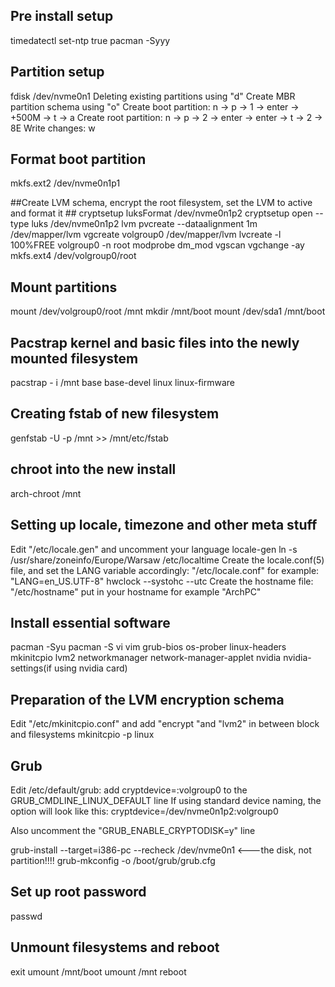 ## Pre install setup ##
timedatectl set-ntp true
pacman -Syyy

## Partition setup ##
fdisk /dev/nvme0n1
Deleting existing partitions using "d"
Create MBR partition schema using "o"
Create boot partition:
n -> p -> 1 -> enter -> +500M -> t -> a
Create root partition:
n -> p -> 2 -> enter -> enter -> t -> 2 -> 8E
Write changes:
w

## Format boot partition ##
mkfs.ext2 /dev/nvme0n1p1

##Create LVM schema, encrypt the root filesystem, set the LVM to active and format it ##
cryptsetup luksFormat /dev/nvme0n1p2
cryptsetup open --type luks /dev/nvme0n1p2 lvm
pvcreate --dataalignment 1m /dev/mapper/lvm
vgcreate volgroup0 /dev/mapper/lvm
lvcreate -l 100%FREE volgroup0 -n root
modprobe dm_mod
vgscan
vgchange -ay
mkfs.ext4 /dev/volgroup0/root

## Mount partitions ##
mount /dev/volgroup0/root /mnt
mkdir /mnt/boot
mount /dev/sda1 /mnt/boot 

## Pacstrap kernel and basic files into the newly mounted filesystem ##
pacstrap - i /mnt base base-devel linux linux-firmware

## Creating fstab of new filesystem ##
genfstab -U -p /mnt >> /mnt/etc/fstab

## chroot into the new install ##
arch-chroot /mnt

## Setting up locale, timezone and other meta stuff ##
Edit "/etc/locale.gen" and uncomment your language
locale-gen
ln -s /usr/share/zoneinfo/Europe/Warsaw /etc/localtime
Create the locale.conf(5) file, and set the LANG variable accordingly: "/etc/locale.conf" for example: "LANG=en_US.UTF-8"
hwclock --systohc --utc
Create the hostname file: "/etc/hostname" put in your hostname for example "ArchPC"

## Install essential software ##
pacman -Syu
pacman -S vi vim grub-bios os-prober linux-headers mkinitcpio lvm2 networkmanager network-manager-applet nvidia nvidia-settings(if using nvidia card)

## Preparation of the LVM encryption schema ##
Edit "/etc/mkinitcpio.conf" and add "encrypt "and "lvm2" in between block and filesystems
mkinitcpio -p linux

## Grub ##

Edit /etc/default/grub: 
add cryptdevice=<PARTUUID>:volgroup0 to the GRUB_CMDLINE_LINUX_DEFAULT line If using standard device naming, the option will look like this: cryptdevice=/dev/nvme0n1p2:volgroup0

Also uncomment the "GRUB_ENABLE_CRYPTODISK=y" line

grub-install --target=i386-pc --recheck /dev/nvme0n1 <---the disk, not partition!!!!
grub-mkconfig -o /boot/grub/grub.cfg

## Set up root password ##
passwd

## Unmount filesystems and reboot ##
exit
umount /mnt/boot
umount /mnt
reboot 
